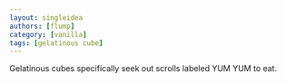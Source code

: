 ```yaml
---
layout: singleidea
authors: [flump]
category: [vanilla]
tags: [gelatinous cube]
---
```

Gelatinous cubes specifically seek out scrolls labeled YUM YUM to eat.
